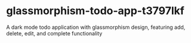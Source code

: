 # glassmorphism-todo-app-t3797lkf
A dark mode todo application with glassmorphism design, featuring add, delete, edit, and complete functionality
